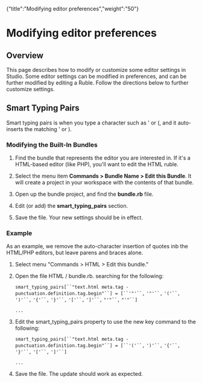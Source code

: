 {"title":"Modifying editor preferences","weight":"50"} 

# Modifying editor preferences

## Overview

This page describes how to modify or customize some editor settings in Studio. Some editor settings can be modified in preferences, and can be further modified by editing a Ruble. Follow the directions below to further customize settings.

## Smart Typing Pairs

Smart typing pairs is when you type a character such as ' or (, and it auto-inserts the matching ' or ).

### Modifying the Built-In Bundles

1.  Find the bundle that represents the editor you are interested in. If it's a HTML-based editor (like PHP), you'll want to edit the HTML ruble.
    
2.  Select the menu item **Commands > Bundle Name > Edit this Bundle**. It will create a project in your workspace with the contents of that bundle.
    
3.  Open up the bundle project, and find the **bundle.rb** file.
    
4.  Edit (or add) the **smart\_typing\_pairs** section.
    
5.  Save the file. Your new settings should be in effect.
    

### Example

As an example, we remove the auto-character insertion of quotes inb the HTML/PHP editors, but leave parens and braces alone.

1.  Select menu "Commands > HTML > Edit this bundle."
    
2.  Open the file HTML / bundle.rb. searching for the following:
    
    `smart_typing_pairs[``"text.html meta.tag - punctuation.definition.tag.begin"``] = [``'"'``,` `'"'``,` `'('``,` `')'``,` `'{'``,` `'}'``,` `'['``,` `']'``,` `"'"``,` `"'"``]`
    
    `...`
    
3.  Edit the smart\_typing\_pairs property to use the new key command to the following:
    
    `smart_typing_pairs[``"text.html meta.tag - punctuation.definition.tag.begin"``] = [``'('``,` `')'``,` `'{'``,` `'}'``,` `'['``,` `']'``]`
    
    `...`
    
4.  Save the file. The update should work as expected.